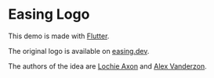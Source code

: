 # Easing Logo

This demo is made with [Flutter](https://flutter.dev/).

The original logo is available on [easing.dev](https://www.easing.dev). 

The authors of the idea are [Lochie Axon](https://x.com/lochieaxon) and [Alex Vanderzon](https://x.com/alexvanderzon).
